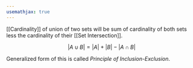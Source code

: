 ```yaml
---
usemathjax: true
---
```


[[Cardinality]] of union of two sets will be sum of cardinality of both sets less the cardinality of their [[Set Intersection]].

$$|A \cup B| = |A| + |B| - |A \cap B|$$

Generalized form of this is called *Principle of Inclusion-Exclusion*.
